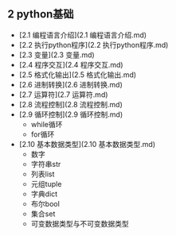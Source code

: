 ## 2 python基础
- [2.1 编程语言介绍](2.1 编程语言介绍.md)
- [2.2 执行python程序](2.2 执行python程序.md)
- [2.3 变量](2.3 变量.md)
- [2.4 程序交互](2.4 程序交互.md)
- [2.5 格式化输出](2.5 格式化输出.md)
- [2.6 进制转换](2.6 进制转换.md)
- [2.7 运算符](2.7 运算符.md)
- [2.8 流程控制](2.8 流程控制.md)
- [2.9 循环控制](2.9 循环控制.md)
	- while循环
	- for循环
- [2.10 基本数据类型](2.10 基本数据类型.md)
	- 数字
	- 字符串str
	- 列表list
	- 元组tuple
	- 字典dict
	- 布尔bool
	- 集合set
	- 可变数据类型与不可变数据类型